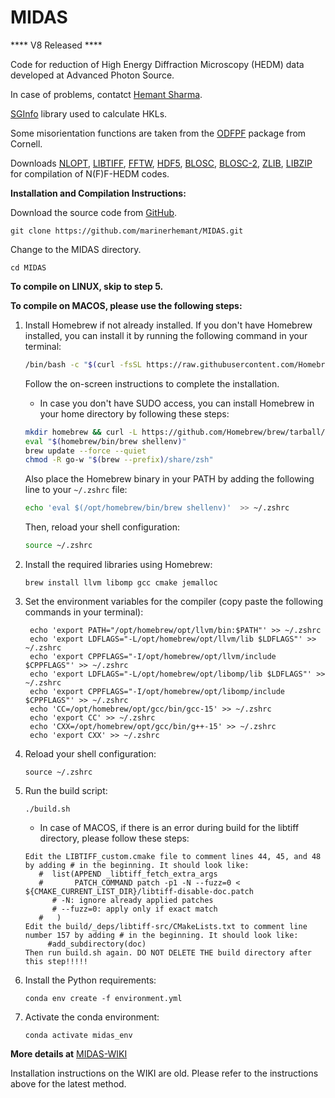 # MIDAS

**** V8 Released ****


Code for reduction of High Energy Diffraction Microscopy (HEDM) data developed at Advanced Photon Source.

In case of problems, contatct [Hemant Sharma](mailto:hsharma@anl.gov?subject=[MIDAS]%20From%20Github).

[SGInfo](http://cci.lbl.gov/sginfo/) library used to calculate HKLs.

Some misorientation functions are taken from the [ODFPF](https://anisotropy.mae.cornell.edu/onr/Matlab/matlab-functions.html) package from Cornell.

Downloads [NLOPT](https://nlopt.readthedocs.io/en/latest/), [LIBTIFF](http://www.libtiff.org/), [FFTW](http://www.fftw.org/), [HDF5](https://www.hdfgroup.org/solutions/hdf5/), [BLOSC](https://github.com/Blosc/c-blosc), [BLOSC-2](https://github.com/Blosc/c-blosc2), [ZLIB](https://zlib.net/), [LIBZIP](https://libzip.org/) for compilation of N(F)F-HEDM codes.

**Installation and Compilation Instructions:**

Download the source code from [GitHub](https://github.com/marinerhemant/MIDAS).

```
git clone https://github.com/marinerhemant/MIDAS.git
```

Change to the MIDAS directory.

```
cd MIDAS
```

**To compile on LINUX, skip to step 5.**

**To compile on MACOS, please use the following steps:**

1. Install Homebrew if not already installed.
    If you don't have Homebrew installed, you can install it by running the following command in your terminal:
    ```bash
    /bin/bash -c "$(curl -fsSL https://raw.githubusercontent.com/Homebrew/install/HEAD/install.sh)"
    ```
    Follow the on-screen instructions to complete the installation.
    * In case you don't have SUDO access, you can install Homebrew in your home directory by following these steps:
    ```bash
    mkdir homebrew && curl -L https://github.com/Homebrew/brew/tarball/main | tar xz --strip-components 1 -C homebrew
    eval "$(homebrew/bin/brew shellenv)"
    brew update --force --quiet
    chmod -R go-w "$(brew --prefix)/share/zsh"
   ```
    Also place the Homebrew binary in your PATH by adding the following line to your `~/.zshrc` file:
    ```bash
    echo 'eval $(/opt/homebrew/bin/brew shellenv)'  >> ~/.zshrc
    ```
    Then, reload your shell configuration:
    ```bash
    source ~/.zshrc
    ```
2. Install the required libraries using Homebrew:
   ```
   brew install llvm libomp gcc cmake jemalloc
   ```
3. Set the environment variables for the compiler (copy paste the following commands in your terminal):
   ```
    echo 'export PATH="/opt/homebrew/opt/llvm/bin:$PATH"' >> ~/.zshrc
    echo 'export LDFLAGS="-L/opt/homebrew/opt/llvm/lib $LDFLAGS"' >> ~/.zshrc
    echo 'export CPPFLAGS="-I/opt/homebrew/opt/llvm/include $CPPFLAGS"' >> ~/.zshrc
    echo 'export LDFLAGS="-L/opt/homebrew/opt/libomp/lib $LDFLAGS"' >> ~/.zshrc
    echo 'export CPPFLAGS="-I/opt/homebrew/opt/libomp/include $CPPFLAGS"' >> ~/.zshrc
    echo 'CC=/opt/homebrew/opt/gcc/bin/gcc-15' >> ~/.zshrc
    echo 'export CC' >> ~/.zshrc
    echo 'CXX=/opt/homebrew/opt/gcc/bin/g++-15' >> ~/.zshrc
    echo 'export CXX' >> ~/.zshrc
   ```
4. Reload your shell configuration:
   ```
   source ~/.zshrc
   ```
5. Run the build script:
   ```
   ./build.sh
   ```
   * In case of MACOS, if there is an error during build for the libtiff directory, please follow these steps:
   ```
   Edit the LIBTIFF_custom.cmake file to comment lines 44, 45, and 48 by adding # in the beginning. It should look like:
      #  list(APPEND _libtiff_fetch_extra_args
      #       PATCH_COMMAND patch -p1 -N --fuzz=0 < ${CMAKE_CURRENT_LIST_DIR}/libtiff-disable-doc.patch
         # -N: ignore already applied patches
         # --fuzz=0: apply only if exact match
      #   )
   Edit the build/_deps/libtiff-src/CMakeLists.txt to comment line number 157 by adding # in the beginning. It should look like:
        #add_subdirectory(doc)
   Then run build.sh again. DO NOT DELETE THE build directory after this step!!!!!
   ```
6. Install the Python requirements:
   ```
   conda env create -f environment.yml
   ```

7. Activate the conda environment:
   ```
   conda activate midas_env
   ```

**More details at** [MIDAS-WIKI](https://github.com/marinerhemant/MIDAS/wiki) 

Installation instructions on the WIKI are old. Please refer to the instructions above for the latest method.
